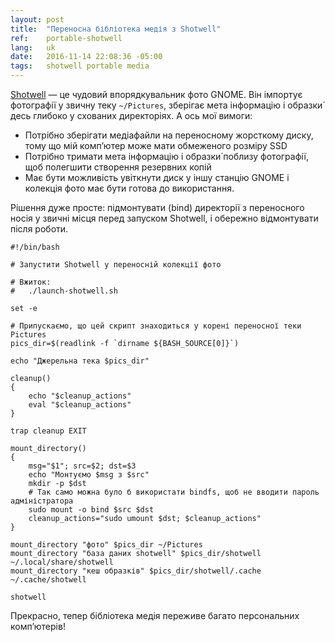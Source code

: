 ```yaml
---
layout: post
title:  "Переносна бібліотека медія з Shotwell"
ref:    portable-shotwell
lang:   uk
date:   2016-11-14 22:08:36 -05:00
tags:   shotwell portable media
---
```


[Shotwell](https://wiki.gnome.org/Apps/Shotwell) — це чудовий впорядкувальник фото
GNOME. Він імпортує фотографії у звичну теку `~/Pictures`, зберігає мета інформацію
і образки́ десь глибоко у схованих директоріях. А ось мої вимоги:

* Потрібно зберігати медіафайли на переносному жорсткому диску, тому що мій комп’ютер
може мати обмеженого розміру SSD
* Потрібно тримати мета інформацію і образки́ поблизу фотографії, щоб полегшити створення
резервних копій
* Має бути можливість увіткнути диск у іншу станцію GNOME і колекція фото має бути
готова до використання.

Рішення дуже просте: підмонтувати (bind) директорії з переносного носія у
звичні місця перед запуском Shotwell, і обережно відмонтувати після роботи.

```shell
#!/bin/bash

# Запустити Shotwell у переносній колекції фото

# Вжиток:
#   ./launch-shotwell.sh

set -e

# Припускаємо, що цей скрипт знаходиться у корені переносної теки Pictures
pics_dir=$(readlink -f `dirname ${BASH_SOURCE[0]}`)

echo "Джерельна тека $pics_dir"

cleanup()
{
    echo "$cleanup_actions"
    eval "$cleanup_actions"
}

trap cleanup EXIT

mount_directory()
{
    msg="$1"; src=$2; dst=$3
    echo "Монтуємо $msg з $src"
    mkdir -p $dst
    # Так само можна було б використати bindfs, щоб не вводити пароль адміністратора
    sudo mount -o bind $src $dst
    cleanup_actions="sudo umount $dst; $cleanup_actions"
}

mount_directory "фото" $pics_dir ~/Pictures
mount_directory "база даних shotwell" $pics_dir/shotwell ~/.local/share/shotwell
mount_directory "кеш образків" $pics_dir/shotwell/.cache ~/.cache/shotwell

shotwell
```

Прекрасно, тепер бібліотека медія переживе багато персональних комп’ютерів!
